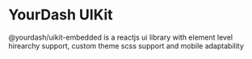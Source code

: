 # YourDash UIKit
@yourdash/uikit-embedded is a reactjs ui library with element level hirearchy support, custom theme scss support and mobile adaptability
